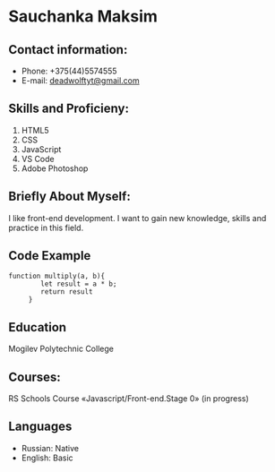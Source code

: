 
# Sauchanka Maksim

## Contact information:
* Phone: +375(44)5574555
* E-mail: deadwolftyt@gmail.com

## Skills and Proficieny:
1. HTML5
2. CSS
3. JavaScript
4. VS Code
5. Adobe Photoshop

## Briefly About Myself:


I like front-end development. I want to gain new knowledge, skills and practice in this field.


## Code Example
```
function multiply(a, b){
		let result = a * b;
		return result
	 }
```

## Education
Mogilev Polytechnic College

## Courses:
RS Schools Course «Javascript/Front-end.Stage 0» (in progress)

## Languages
* Russian: Native
* English: Basic


